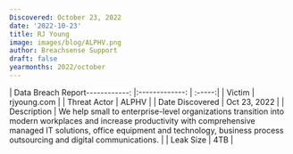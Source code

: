 ```yaml
---
Discovered: October 23, 2022
date: '2022-10-23'
title: RJ Young
image: images/blog/ALPHV.png
author: Breachsense Support
draft: false
yearmonths: 2022/october
---
```


| Data Breach Report------------:     |:-------------:    | :-----:|
| Victim      | rjyoung.com      | 
| Threat Actor      | ALPHV      | 
| Date Discovered      | Oct 23, 2022      | 
| Description      | We help small to enterprise-level organizations transition into modern workplaces and increase productivity with comprehensive managed IT solutions, office equipment and technology, business process outsourcing and digital communications.      | 
| Leak Size      | 4TB      | 

